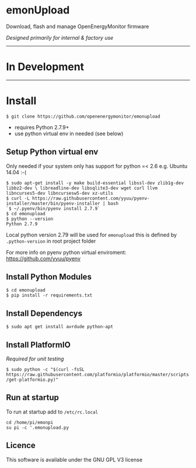 # emonUpload

Download, flash and manage OpenEnergyMonitor firmware

*Designed primarily for internal & factory use*

***

# In Development

***

# Install

`$ git clone https://github.com/openenergymonitor/emonupload`

- requires Python 2.7.9+
- use python virtual env in needed (see below)

## Setup Python virtual env

Only needed if your system only has support for python =< 2.6 e.g. Ubuntu 14.04 :-(

```
$ sudo apt-get install -y make build-essential libssl-dev zlib1g-dev libbz2-dev \ libreadline-dev libsqlite3-dev wget curl llvm libncurses5-dev libncursesw5-dev xz-utils
$ curl -L https://raw.githubusercontent.com/yyuu/pyenv-installer/master/bin/pyenv-installer | bash
`$ ~/.pyenv/bin/pyenv install 2.7.9`
$ cd emonupload
$ python --version
Python 2.7.9
```
Local python version 2.79 will be used for `emonupload` this is defined by `.python-version` in root project folder

For more info on pyenv python virtual enviroment: https://github.com/yyuu/pyenv


## Install Python Modules

```
$ cd emonupload
$ pip install -r requirements.txt
```

## Install Dependencys

`$ sudo apt get install avrdude python-apt`

## Install PlatformIO

*Required for unit testing*

`$ sudo python -c "$(curl -fsSL https://raw.githubusercontent.com/platformio/platformio/master/scripts/get-platformio.py)"`


## Run at startup

To run at startup add to `/etc/rc.local`

```
cd /home/pi/emonpi
su pi -c '.emonupload.py
```

## Licence

This software is available under the GNU GPL V3 license
